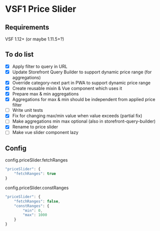 # VSF1 Price Slider
## Requirements
VSF 1.12+ (or maybe 1.11.5+?)

## To do list
- [x] Apply filter to query in URL
- [x] Update Storefront Query Builder to support dynamic price range (for aggregations)
- [x] Override category-next part in PWA to support dynamic price range
- [x] Create reusable mixin & Vue component which uses it
- [x] Prepare max & min aggregations
- [x] Aggregations for max & min should be independent from applied price filter
- [ ] Write unit tests
- [x] Fix for changing max/min value when value exceeds (partial fix)
- [ ] Make aggregations min max optional (also in storefront-query-builder)
- [x] Rename to price slider
- [ ] Make vue slider component lazy

## Config
config.priceSlider.fetchRanges
```js
"priceSlider": {
    "fetchRanges": true
}
```

config.priceSlider.constRanges
```js
"priceSlider": {
    "fetchRanges": false,
    "constRanges": {
        "min": 0,
        "max": 1000
    }
}
```

